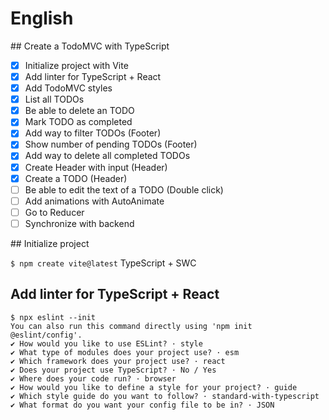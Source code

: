 # English

## Create a TodoMVC with TypeScript

- [x] Initialize project with Vite
- [x] Add linter for TypeScript + React
- [x] Add TodoMVC styles
- [x] List all TODOs
- [x] Be able to delete an TODO
- [x] Mark TODO as completed
- [x] Add way to filter TODOs (Footer)
- [x] Show number of pending TODOs (Footer)
- [x] Add way to delete all completed TODOs
- [x] Create Header with input (Header)
- [x] Create a TODO (Header)
- [ ] Be able to edit the text of a TODO (Double click)
- [ ] Add animations with AutoAnimate
- [ ] Go to Reducer
- [ ] Synchronize with backend

## Initialize project

`$ npm create vite@latest`
TypeScript + SWC

## Add linter for TypeScript + React

```
$ npx eslint --init
You can also run this command directly using 'npm init @eslint/config'.
✔ How would you like to use ESLint? · style
✔ What type of modules does your project use? · esm
✔ Which framework does your project use? · react
✔ Does your project use TypeScript? · No / Yes
✔ Where does your code run? · browser
✔ How would you like to define a style for your project? · guide
✔ Which style guide do you want to follow? · standard-with-typescript
✔ What format do you want your config file to be in? · JSON
```
